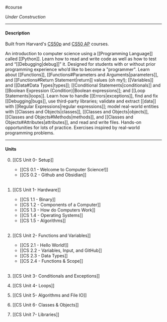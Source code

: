 #course

*Under Construction*

---
#### **Description**

Built from Harvard's [CS50p](https://cs50.harvard.edu/python/2022/) and [CS50 AP](https://cs50.harvard.edu/ap/2024/curriculum/) courses.

An introduction to computer science using a [[Programming Language]] called [[Python]]. Learn how to read and write code as well as how to test and “[[Debugging|debug]]” it. Designed for students with or without prior programming experience who’d like to become a "programmer". Learn about [[Functions]], [[Functions#Parameters and Arguments|parameters]], and [[Functions#Return Statement|return]] values (oh my!); [[Variables]] and [[Data#Data Types|types]]; [[Conditional Statements|conditionals]] and [[Boolean Expression (Condition)|Boolean expressions]]; and [[Loop Statements|loops]]. Learn how to handle [[Errors|exceptions]], find and fix [[Debugging|bugs]], use third-party libraries; validate and extract [[data]] with [[Regular Expressions|regular expressions]]; model real-world entities with [[Classes and Objects|classes]], [[Classes and Objects|objects]], [[Classes and Objects#Methods|methods]], and [[Classes and Objects#Attributes|attributes]], and read and write files. Hands-on opportunities for lots of practice. Exercises inspired by real-world programming problems. 

---
#### **Units**

0. [[CS Unit 0- Setup]]
	* [[CS 0.1 - Welcome to Computer Science!]]
	* [[CS 0.2 - Github and Obsidian]]</br></br>

1. [[CS Unit 1- Hardware]]
	- [[CS 1.1 - Binary]]
	- [[CS 1.2 - Components of a Computer]]
	- [[CS 1.3 - How do Computers Work]]
	- [[CS 1.4 - Operating Systems]]
	- [[CS 1.5 - Algorithms]]</br></br>
	
2. [[CS Unit 2- Functions and Variables]]
	- [[CS 2.1 - Hello World!]]
	- [[CS 2.2 - Variables, Input, and GitHub]]
	- [[CS 2.3 - Data Types]]
	- [[CS 2.4 - Functions & Scope]]</br></br>

3. [[CS Unit 3- Conditionals and Exceptions]]
4. [[CS Unit 4- Loops]]
5. [[CS Unit 5- Algorithms and File IO]]
6. [[CS Unit 6- Classes & Objects]]
7. [[CS Unit 7- Libraries]]



